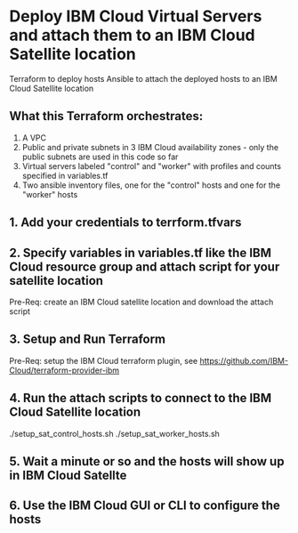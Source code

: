 # Deploy IBM Cloud Virtual Servers and attach them to an IBM Cloud Satellite location
Terraform to deploy hosts
Ansible to attach the deployed hosts to an IBM Cloud Satellite location

## What this Terraform orchestrates:
1. A VPC
2. Public and private subnets in 3 IBM Cloud availability zones - only the public subnets are used in this code so far
3. Virtual servers labeled "control" and "worker" with profiles and counts specified in variables.tf
4. Two ansible inventory files, one for the "control" hosts and one for the "worker" hosts

## 1. Add your credentials to terrform.tfvars

## 2. Specify variables in variables.tf like the IBM Cloud resource group and attach script for your satellite location
Pre-Req: create an IBM Cloud satellite location and download the attach script

## 3. Setup and Run Terraform
Pre-Req: setup the IBM Cloud terraform plugin, see https://github.com/IBM-Cloud/terraform-provider-ibm

## 4. Run the attach scripts to connect to the IBM Cloud Satellite location
./setup_sat_control_hosts.sh
./setup_sat_worker_hosts.sh

## 5. Wait a minute or so and the hosts will show up in IBM Cloud Satellte

## 6. Use the IBM Cloud GUI or CLI to configure the hosts
